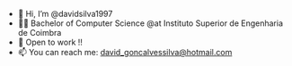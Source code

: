 - 👋 Hi, I’m @davidsilva1997
- 👨‍🎓 Bachelor of Computer Science @at Instituto Superior de Engenharia de Coimbra
- 👀 Open to work !!
- 📫 You can reach me: david_goncalvessilva@hotmail.com
